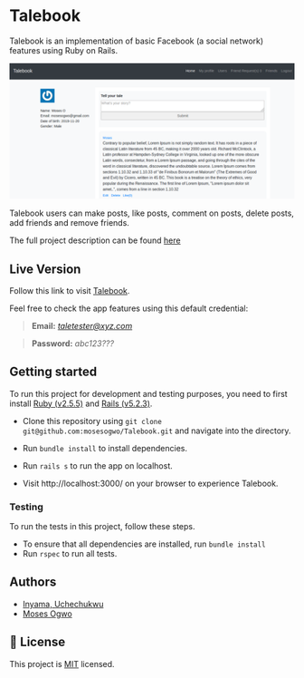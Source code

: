 # Talebook

Talebook is an implementation of basic Facebook (a social network) features using Ruby on Rails.

![](2020-03-16-13-55-03.png)

Talebook users can make posts, like posts, comment on posts, delete posts, add friends and remove friends.

The full project description can be found [here](https://www.theodinproject.com/courses/ruby-on-rails/lessons/final-project)

## Live Version
Follow this link to visit [Talebook](https://taleboook.herokuapp.com/).

Feel free to check the app features using this default credential:
> **Email:** *taletester@xyz.com*

> **Password:** *abc123???*

## Getting started

To run this project for development and testing purposes, you need to first install [Ruby (v2.5.5)](https://www.ruby-lang.org/en/documentation/installation/) and [Rails (v5.2.3)](https://rubygems.org/gems/rails/versions/5.2.3).

- Clone this repository using `git clone git@github.com:mosesogwo/Talebook.git` and navigate into the directory.

- Run ```bundle install``` to install dependencies.

- Run ```rails s``` to run the app on localhost.

- Visit http://localhost:3000/ on your browser to experience Talebook.

### Testing
To run the tests in this project, follow these steps.
- To ensure that all dependencies are installed, run `bundle install`
- Run `rspec` to run all tests.


## Authors
* [Inyama, Uchechukwu](https://github.com/uche-inyama)
* [Moses Ogwo](https://github.com/mosesogwo)

## 📝 License

This project is [MIT](http://www.tldrlegal.com/license/mit-license) licensed.
